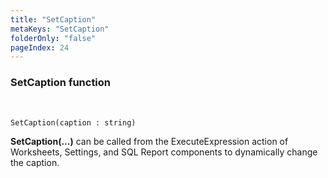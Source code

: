 ```yaml
---
title: "SetCaption"
metaKeys: "SetCaption"
folderOnly: "false"
pageIndex: 24
---
```


### SetCaption function

<br/>

```
SetCaption(caption : string)
```

**SetCaption(...)** can be called from the ExecuteExpression action of Worksheets, Settings, and SQL Report components to dynamically change the caption.
